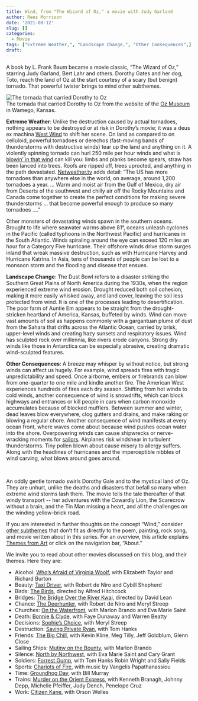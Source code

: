 ```yaml
---
title: Wind, from "The Wizard of Oz," a movie with Judy Garland
author: Rees Morrison
date: '2021-08-12'
slug: []
categories:
  - Movie
tags: ["Extreme Weather,", "Landscape Change,", "Other Consequences",]
draft: 
---
```


A book by L. Frank Baum became a movie classic, “The Wizard of Oz,” starring Judy Garland, Bert Lahr and others.  Dorothy Gates and her dog, Toto, reach the land of Oz at the start courtesy of a scary (but benign) tornado.  That powerful twister brings to mind other subthemes.

<!--more-->

![The tornada that carried Dorothy to Oz](/media/WindOz.webp)\
The tornada that carried Dorothy to Oz from the website of the [Oz Museum](https://ozmuseum.com/blogs/news/wizard-of-oz-tornado) in Wamego, Kansas.  

**Extreme Weather**:  Unlike the destruction caused by actual tornadoes, nothing appears to be destroyed or at risk in Dorothy’s movie; it was a deus ex machina [West Wind](Shelley) to shift her scene.  On land as compared to on celluloid, powerful tornadoes or derechos (fast-moving bands of thunderstorms with destructive winds) tear up the land and anything on it.  A violently spinning tornado can hurl 250 mile per hour winds and what is [blowin’ in that wind](Dylan) can kill you: limbs and planks become spears, straw has been lanced into trees.  Roofs are ripped off, trees uprooted, and anything in the path devastated.  [Netweather.tv](https://www.netweather.tv/weather-forecasts/news/10277-tornado-facts-which-countries-have-the-most-and-the-deadliest-tornadoes) adds detail: “The US has more tornadoes than anywhere else in the world, on average, around 1,200 tornadoes a year. … Warm and moist air from the Gulf of Mexico, dry air from Deserts of the southwest and chilly air off the Rocky Mountains and Canada come together to create the perfect conditions for making severe thunderstorms … that become powerful enough to produce so many tornadoes ….” 

Other monsters of devastating winds spawn in the southern oceans.  Brought to life where seawater warms above 81°, oceans unleash cyclones in the Pacific (called typhoons in the Northwest Pacific) and hurricanes in the South Atlantic.  Winds spiraling around the eye can exceed 120 miles an hour for a Category Five hurricane.  Their offshore winds drive storm surges inland that wreak massive destruction, such as with Hurricane Harvey and Hurricane Katrina.  In Asia, tens of thousands of people can be lost to a monsoon storm and the flooding and disease that ensues.  

**Landscape Change**:   The Dust Bowl refers to a disaster striking the Southern Great Plains of North America during the 1930s, when the region experienced extreme wind erosion.  Drought reduced both soil cohesion, making it more easily whisked away, and land cover, leaving the soil less protected from wind.  It is one of the processes leading to desertification.  The poor farm of Auntie Em appears to be straight from the drought-stricken heartland of America, Kansas, buffeted by winds.  Wind can move vast amounts of soil as happens commonly with a gargantuan plume of dust from the Sahara that drifts across the Atlantic Ocean, carried by brisk, upper-level winds and creating hazy sunsets and respiratory issues.  Wind has sculpted rock over millennia, like rivers erode canyons.  Strong dry winds like those in Antarctica can be especially abrasive, creating dramatic wind-sculpted features.

**Other Consequences**:  A breeze may whisper by without notice, but strong winds can affect us hugely.  For example, wind spreads fires with tragic unpredictability and speed.  Once airborne, embers or firebrands can blow from one-quarter to one mile and kindle another fire.  The American West experiences hundreds of fires each dry season.  Shifting from hot winds to cold winds, another consequence of wind is snowdrifts, which can block highways and entrances or kill people in cars when carbon monoxide accumulates because of blocked mufflers.  Between summer and winter, dead leaves blow everywhere, clog gutters and drains, and make raking or blowing a regular chore.  Another consequence of wind manifests at every ocean front, where waves come about because wind pushes ocean water into the shore.  Overpowering winds can cause shipwrecks or nerve-wracking moments for [sailors](Helms).  Airplanes risk windshear in turbulent thunderstorms.  Tiny pollen blown about cause misery to allergy suffers.  Along with the headlines of hurricanes and the imperceptible nibbles of wind carving, what blows around goes around.

&nbsp;

An oddly gentle tornado swirls Dorothy Gale and to the mystical land of Oz.  They are unhurt, unlike the deaths and disasters that befall so many when extreme wind storms lash them.   The movie tells the tale thereafter of that windy transport -- her adventures with the Cowardly Lion, the Scarecrow without a brain, and the Tin Man missing a heart, and all the challenges on the winding yellow-brick road. 

If you are interested in further thoughts on the concept “Wind,” consider [other subthemes]() that don’t fit as directly to the poem, painting, rock song, and movie written about in this series.  For an overview, this article explains [Themes from Art](http://bit.ly/3sRXopI) or click on the navigation bar, “About.”

We invite you to read about other movies discussed on this blog, and their themes.  Here they are: 

* Alcohol: [Who’s Afraid of Virginia Woolf](https://themesfromart.com/post/2021-02-03-alcohol-woolf-nichols/alcoholwoolfnichols/), with Elizabeth Taylor and Richard Burton
* Beauty: [Taxi Driver](https://themesfromart.com/post/2021-04-21-beauty-taxi-driver-a-movie-with-robert-de-niro-and-cybill-shepherd/beautytaxi/), with Robert de Niro and Cybill Shepherd
* Birds: [The Birds](https://themesfromart.com/post/2021-06-07-birds-the-birds-a-movie-directed-by-alfred-hitchcock/birdsthebirds/), directed by Alfred Hitchcock
* Bridges: [The Bridge Over the River Kwai](https://themesfromart.com/post/2021-07-26-bridges-from-bridge-over-troubled-waters-a-song-by-simon-garfunkel/bridgestroubled/), directed by David Lean
* Chance: [The Deerhunter](https://themesfromart.com/post/2021-03-14-chancewinner/chancewinner/), with Robert de Niro and Meryl Streep
* Churches: [On the Waterfront](https://themesfromart.com/post/2021-05-21-churches-from-on-the-waterfront-a-movie-with-marlon-brando/churcheswaterfront/), with Marlon Brando and Eva Marie Saint
* Death: [Bonnie & Clyde](https://themesfromart.com/post/2021-05-03-death-from-bonnie-clyde-a-movie-starring-warren-beatty-and-faye-dunaway/deathbonnie/), with Faye Dunaway and Warren Beatty
* Decisions: [Sophie’s Choice](https://themesfromart.com/post/2021-02-08-decisions-sophie-s-choice-with-meryl-streep/decisionssophies/), with Meryl Streep
* Destruction: [Saving Private Ryan](https://themesfromart.com/post/2021-02-18-destruction-saving-private-ryan-a-movie-by-steven-spielberg/destructionsaving/), with Tom Hanks
* Friends: [The Big Chill](https://themesfromart.com/post/2021-06-20-friends-the-big-chill-a-movied-directed-by-lawrence-kasdan/friendschill/), with Kevin Kline, Meg Tilly, Jeff Goldblum, Glenn Close
* Sailing Ships: [Mutiny on the Bounty](https://themesfromart.com/post/2021-06-26-sailing-ships-mutiny-on-the-bounty-a-movie-with/sailingshipsmutiny/), with Marlon Brando
* Silence: [North by Northwest](https://themesfromart.com/post/silencenorthwest/), with Eva Marie Saint and Cary Grant
* Soldiers: [Forrest Gump](https://themesfromart.com/post/2021-08-02-soldiers-from-forrest-gump-a-movie-starring-tom-hanks/soldiersgump/), with Tom Hanks Robin Wright and Sally Fields
* Sports: [Chariots of Fire](https://themesfromart.com/post/2021-07-12-sports-from-chariots-of-fire-a-movie-about-the-1924-olypics/sportschariots/), with music by Vangelis Papathanassiou
* Time: [Groundhog Day](https://themesfromart.com/post/2021-03-08-time-from-groundhog-day-starring-bill-murray/timegroundhog/), with Bill Murray
* Trains: [Murder on the Orient Express](https://themesfromart.com/post/2021-05-10-trains-from-murder-on-the-orient-express-a-movie-directed-by-sidney-lumet/trainsorient/), with Kenneth Branagh, Johnny Depp, Michelle Pfeiffer, Judy Dench, Penelope Cruz
* Work: [Citizen Kane](https://themesfromart.com/post/2021-02-26-workkane/workkane/), with Orson Welles
